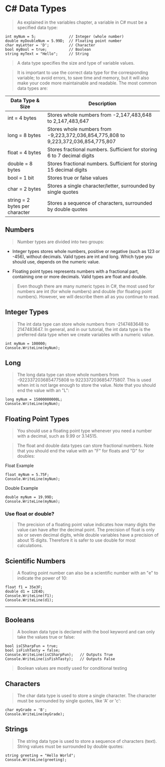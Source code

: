# C# Data Types

> As explained in the variables chapter, a variable in C# must be a specified data type:

```
int myNum = 5;               // Integer (whole number)
double myDoubleNum = 5.99D;  // Floating point number
char myLetter = 'D';         // Character
bool myBool = true;          // Boolean
string myText = "Hello";     // String
```

> A data type specifies the size and type of variable values.

> It is important to use the correct data type for the corresponding variable; to avoid errors, to save time and memory, but it will also make your code more maintainable and readable. The most common data types are:

| Data Type & Size    | Description |
| -------- | ------- |
| int = 4 bytes  | Stores whole numbers from -2,147,483,648 to 2,147,483,647  |
| long = 8 bytes |  Stores whole numbers from -9,223,372,036,854,775,808 to 9,223,372,036,854,775,807 |
| float = 4 bytes |  Stores fractional numbers. Sufficient for storing 6 to 7 decimal digits  |
| double = 8 bytes | Stores fractional numbers. Sufficient for storing 15 decimal digits |
| bool = 1 bit | Stores true or false values |
| char = 2 bytes | Stores a single character/letter, surrounded by single quotes |
| string = 2 bytes per character | Stores a sequence of characters, surrounded by double quotes |

## Numbers

> Number types are divided into two groups:

- Integer types stores whole numbers, positive or negative (such as 123 or -456), without decimals. Valid types are int and long. Which type you should use, depends on the numeric value.

- Floating point types represents numbers with a fractional part, containing one or more decimals. Valid types are float and double.

> Even though there are many numeric types in C#, the most used for numbers are int (for whole numbers) and double (for floating point numbers). However, we will describe them all as you continue to read.

## Integer Types

> The int data type can store whole numbers from -2147483648 to 2147483647. In general, and in our tutorial, the int data type is the preferred data type when we create variables with a numeric value.

```
int myNum = 100000;
Console.WriteLine(myNum);
```

## Long

> The long data type can store whole numbers from -9223372036854775808 to 9223372036854775807. This is used when int is not large enough to store the value. Note that you should end the value with an "L":

```
long myNum = 15000000000L;
Console.WriteLine(myNum);
```

## Floating Point Types

> You should use a floating point type whenever you need a number with a decimal, such as 9.99 or 3.14515.

> The float and double data types can store fractional numbers. Note that you should end the value with an "F" for floats and "D" for doubles:

Float Example
```
float myNum = 5.75F;
Console.WriteLine(myNum);
```

Double Example
```
double myNum = 19.99D;
Console.WriteLine(myNum);
```

### Use float or double?

> The precision of a floating point value indicates how many digits the value can have after the decimal point. The precision of float is only six or seven decimal digits, while double variables have a precision of about 15 digits. Therefore it is safer to use double for most calculations.

## Scientific Numbers

> A floating point number can also be a scientific number with an "e" to indicate the power of 10:

```
float f1 = 35e3F;
double d1 = 12E4D;
Console.WriteLine(f1);
Console.WriteLine(d1);
```

---

## Booleans

> A boolean data type is declared with the bool keyword and can only take the values true or false:

```
bool isCSharpFun = true;
bool isFishTasty = false;
Console.WriteLine(isCSharpFun);   // Outputs True
Console.WriteLine(isFishTasty);   // Outputs False
```

> Boolean values are mostly used for conditional testing

## Characters

> The char data type is used to store a single character. The character must be surrounded by single quotes, like 'A' or 'c':

```
char myGrade = 'B';
Console.WriteLine(myGrade);
```

## Strings

> The string data type is used to store a sequence of characters (text). String values must be surrounded by double quotes:

```
string greeting = "Hello World";
Console.WriteLine(greeting);
```
